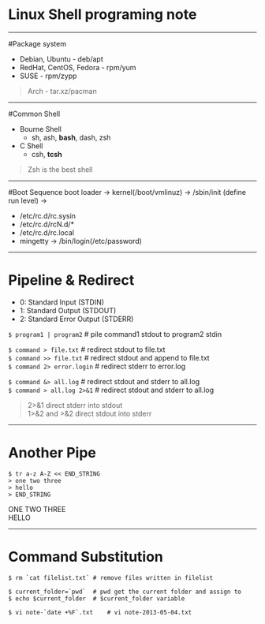 # Linux Shell programing note

---
#Package system
  * Debian, Ubuntu - deb/apt
  * RedHat, CentOS, Fedora - rpm/yum
  * SUSE - rpm/zypp
> Arch - tar.xz/pacman
---
#Common Shell

  * Bourne Shell
    * sh, ash, **bash**, dash, zsh
  * C Shell
    * csh, **tcsh**
> Zsh is the best shell
  
---
#Boot Sequence
boot loader -> kernel(/boot/vmlinuz) -> /sbin/init (define run level)
->
* /etc/rc.d/rc.sysin
* /etc/rc.d/rcN.d/*
* /etc/rc.d/rc.local
* mingetty -> /bin/login(/etc/password)
---

# Pipeline & Redirect 
- 0: Standard Input (STDIN) 
- 1: Standard Output (STDOUT) 
- 2: Standard Error Output (STDERR) 

`$ program1 | program2` # pile command1 stdout to program2 stdin 

`$ command > file.txt` # redirect stdout to file.txt  
`$ command >> file.txt` # redirect stdout and append to file.txt  
`$ command 2> error.login` # redirect stderr to error.log  

`$ command &> all.log` # redirect stdout and stderr to all.log  
`$ command > all.log 2>&1` # redirect stdout and stderr to all.log  
> 2>&1 direct stderr into stdout   
> 1>&2 and >&2 direct stdout into stderr 

---

# Another Pipe

```
$ tr a-z A-Z << END_STRING
> one two three
> hello 
> END_STRING
```
ONE TWO THREE  
HELLO

---

# Command Substitution
```
$ rm `cat filelist.txt`	# remove files written in filelist

$ current_folder=`pwd`	# pwd get the current folder and assign to
$ echo $current_folder	# $current_folder variable

$ vi note-`date +%F`.txt	# vi note-2013-05-04.txt
```
